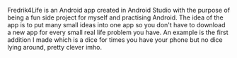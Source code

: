 Fredrik4Life is an Android app created in Android Studio with the purpose of being a fun side project for myself and practising Android. The idea of the app is to put many small ideas into one app so you don't have to download a new app for every small real life problem you have. An example is the first addition I made which is a dice for times you have your phone but no dice lying around, pretty clever imho.
